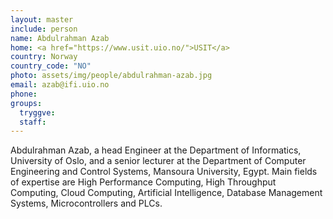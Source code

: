 ```yaml
---
layout: master
include: person
name: Abdulrahman Azab
home: <a href="https://www.usit.uio.no/">USIT</a>
country: Norway
country_code: "NO"
photo: assets/img/people/abdulrahman-azab.jpg
email: azab@ifi.uio.no
phone:
groups:
  tryggve:
  staff:
---
```


Abdulrahman Azab, a head Engineer at the Department of Informatics, University
of Oslo, and a senior lecturer at the Department of Computer Engineering and
Control Systems, Mansoura University, Egypt. Main fields of expertise are High
Performance Computing, High Throughput Computing, Cloud Computing, Artificial
Intelligence, Database Management Systems, Microcontrollers and PLCs.
